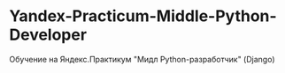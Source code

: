 # Yandex-Practicum-Middle-Python-Developer
Обучение на Яндекс.Практикум "Мидл Python-разработчик" (Django)
